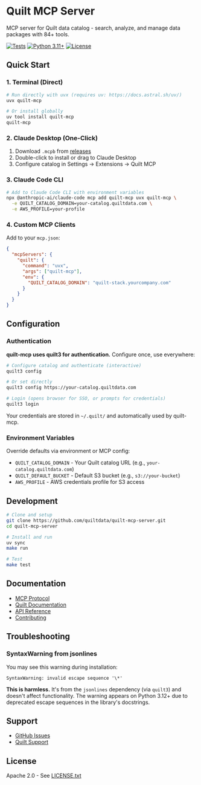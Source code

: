 # Quilt MCP Server

MCP server for Quilt data catalog - search, analyze, and manage data packages with 84+ tools.

[![Tests](https://github.com/quiltdata/quilt-mcp-server/actions/workflows/push.yml/badge.svg)](https://github.com/quiltdata/quilt-mcp-server/actions/workflows/push.yml)
[![Python 3.11+](https://img.shields.io/badge/python-3.11+-blue.svg)](https://www.python.org/downloads/)
[![License](https://img.shields.io/badge/license-Apache%202.0-blue.svg)](LICENSE.txt)

## Quick Start

### 1. Terminal (Direct)

```bash
# Run directly with uvx (requires uv: https://docs.astral.sh/uv/)
uvx quilt-mcp

# Or install globally
uv tool install quilt-mcp
quilt-mcp
```

### 2. Claude Desktop (One-Click)

1. Download `.mcpb` from [releases](https://github.com/quiltdata/quilt-mcp-server/releases)
2. Double-click to install or drag to Claude Desktop
3. Configure catalog in Settings → Extensions → Quilt MCP

### 3. Claude Code CLI

```bash
# Add to Claude Code CLI with environment variables
npx @anthropic-ai/claude-code mcp add quilt-mcp uvx quilt-mcp \
  -e QUILT_CATALOG_DOMAIN=your-catalog.quiltdata.com \
  -e AWS_PROFILE=your-profile
```

### 4. Custom MCP Clients

Add to your `mcp.json`:

```json
{
  "mcpServers": {
    "quilt": {
      "command": "uvx",
      "args": ["quilt-mcp"],
      "env": {
        "QUILT_CATALOG_DOMAIN": "quilt-stack.yourcompany.com"
      }
    }
  }
}
```

## Configuration

### Authentication

**quilt-mcp uses quilt3 for authentication.** Configure once, use everywhere:

```bash
# Configure catalog and authenticate (interactive)
quilt3 config

# Or set directly
quilt3 config https://your-catalog.quiltdata.com

# Login (opens browser for SSO, or prompts for credentials)
quilt3 login
```

Your credentials are stored in `~/.quilt/` and automatically used by quilt-mcp.

### Environment Variables

Override defaults via environment or MCP config:

- `QUILT_CATALOG_DOMAIN` - Your Quilt catalog URL (e.g., `your-catalog.quiltdata.com`)
- `QUILT_DEFAULT_BUCKET` - Default S3 bucket (e.g., `s3://your-bucket`)
- `AWS_PROFILE` - AWS credentials profile for S3 access

## Development

```bash
# Clone and setup
git clone https://github.com/quiltdata/quilt-mcp-server.git
cd quilt-mcp-server

# Install and run
uv sync
make run

# Test
make test
```

## Documentation

- [MCP Protocol](https://modelcontextprotocol.io)
- [Quilt Documentation](https://docs.quiltdata.com)
- [API Reference](./docs/api.md)
- [Contributing](./docs/developer/CONTRIBUTING.md)

## Troubleshooting

### SyntaxWarning from jsonlines

You may see this warning during installation:

```text
SyntaxWarning: invalid escape sequence '\*'
```

**This is harmless.** It's from the `jsonlines` dependency (via `quilt3`) and doesn't affect functionality.
The warning appears on Python 3.12+ due to deprecated escape sequences in the library's docstrings.

## Support

- [GitHub Issues](https://github.com/quiltdata/quilt-mcp-server/issues)
- [Quilt Support](support@quilt.bio)

## License

Apache 2.0 - See [LICENSE.txt](LICENSE.txt)
